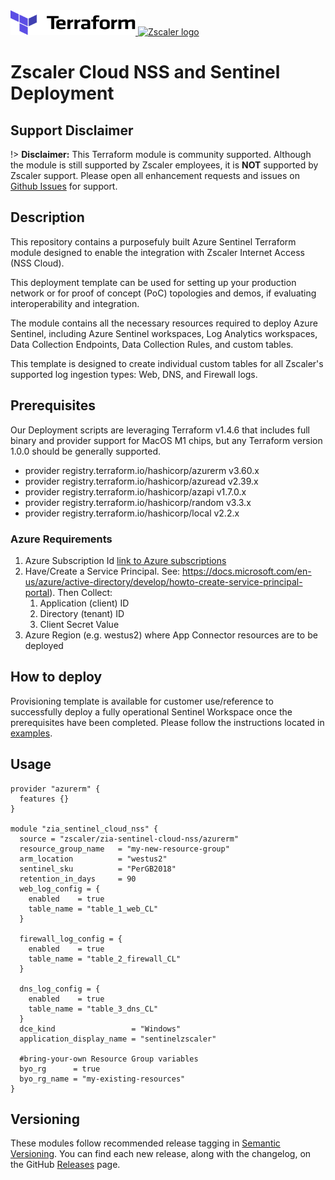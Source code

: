 <a href="https://terraform.io">
    <img src="https://raw.githubusercontent.com/hashicorp/terraform-website/master/public/img/logo-text.svg" alt="Terraform logo" title="Terraform" height="40" width="200" />
</a>
<a href="https://www.zscaler.com/">
    <img src="https://www.zscaler.com/themes/custom/zscaler/logo.svg" alt="Zscaler logo" title="Zscaler" height="40" width="200" />
</a>

Zscaler Cloud NSS and Sentinel Deployment
===========================================================================================================

Support Disclaimer
-------
!> **Disclaimer:** This Terraform module is community supported. Although the module is still supported by Zscaler employees, it is **NOT** supported by Zscaler support. Please open all enhancement requests and issues on [Github Issues](https://github.com/zscaler/terraform-azurerm-zia-sentinel-cloud-nss/issues) for support.

## Description
This repository contains a purposefuly built Azure Sentinel Terraform module designed to enable the integration with Zscaler Internet Access (NSS Cloud).

This deployment template can be used for setting up your production network or for proof of concept (PoC) topologies and demos, if evaluating interoperability and integration.

The module contains all the necessary resources required to deploy Azure Sentinel, including Azure Sentinel workspaces, Log Analytics workspaces, Data Collection Endpoints, Data Collection Rules, and custom tables.

This template is designed to create individual custom tables for all Zscaler's supported log ingestion types: Web, DNS, and Firewall logs.

## Prerequisites
Our Deployment scripts are leveraging Terraform v1.4.6 that includes full binary and provider support for MacOS M1 chips, but any Terraform version 1.0.0 should be generally supported.

- provider registry.terraform.io/hashicorp/azurerm v3.60.x
- provider registry.terraform.io/hashicorp/azuread v2.39.x
- provider registry.terraform.io/hashicorp/azapi v1.7.0.x
- provider registry.terraform.io/hashicorp/random v3.3.x
- provider registry.terraform.io/hashicorp/local v2.2.x

### Azure Requirements
1. Azure Subscription Id
[link to Azure subscriptions](https://portal.azure.com/#blade/Microsoft_Azure_Billing/SubscriptionsBlade)
2. Have/Create a Service Principal. See: https://docs.microsoft.com/en-us/azure/active-directory/develop/howto-create-service-principal-portal). Then Collect:
   1. Application (client) ID
   2. Directory (tenant) ID
   3. Client Secret Value
3. Azure Region (e.g. westus2) where App Connector resources are to be deployed

## How to deploy
Provisioning template is available for customer use/reference to successfully deploy a fully operational Sentinel Workspace once the prerequisites have been completed. Please follow the instructions located in [examples](examples/full_deployment/README.md).

## Usage

```hcl
provider "azurerm" {
  features {}
}

module "zia_sentinel_cloud_nss" {
  source = "zscaler/zia-sentinel-cloud-nss/azurerm"
  resource_group_name   = "my-new-resource-group"
  arm_location          = "westus2"
  sentinel_sku          = "PerGB2018"
  retention_in_days     = 90
  web_log_config = {
    enabled    = true
    table_name = "table_1_web_CL"
  }

  firewall_log_config = {
    enabled    = true
    table_name = "table_2_firewall_CL"
  }

  dns_log_config = {
    enabled    = true
    table_name = "table_3_dns_CL"
  }
  dce_kind                 = "Windows"
  application_display_name = "sentinelzscaler"

  #bring-your-own Resource Group variables
  byo_rg      = true
  byo_rg_name = "my-existing-resources"
}

```

## Versioning

These modules follow recommended release tagging in [Semantic Versioning](http://semver.org/). You can find each new release,
along with the changelog, on the GitHub [Releases](https://github.com/zscaler/terraform-aws-cloud-connector-modules/releases) page.
